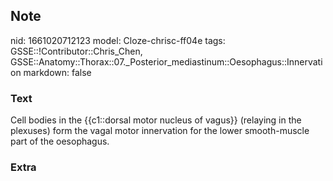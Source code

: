 ## Note
nid: 1661020712123
model: Cloze-chrisc-ff04e
tags: GSSE::!Contributor::Chris_Chen, GSSE::Anatomy::Thorax::07._Posterior_mediastinum::Oesophagus::Innervation
markdown: false

### Text
Cell bodies in the {{c1::dorsal motor nucleus of vagus}} (relaying in the plexuses) form the vagal motor innervation for the lower smooth-muscle part of the oesophagus.

### Extra

